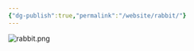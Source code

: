 ```yaml
---
{"dg-publish":true,"permalink":"/website/rabbit/"}
---
```



![rabbit.png](/img/user/website/rabbit.png)